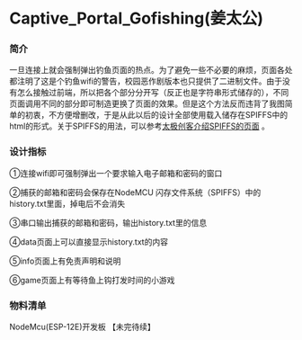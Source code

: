 # Captive_Portal_Gofishing(姜太公)
### 简介
一旦连接上就会强制弹出钓鱼页面的热点。为了避免一些不必要的麻烦，页面各处都注明了这是个钓鱼wifi的警告，校园恶作剧版本也只提供了二进制文件。由于没有怎么接触过前端，所以把各个部分分开写（反正也是字符串形式储存的），不同页面调用不同的部分即可制造更换了页面的效果。但是这个方法反而违背了我图简单的初衷，不方便增删改，于是从此以后的设计全部使用载入储存在SPIFFS中的html的形式。关于SPIFFS的用法，可以参考[太极创客介绍SPIFFS的页面](http://www.taichi-maker.com/homepage/esp8266-nodemcu-iot/iot-c/spiffs/) 。

### 设计指标
①连接wifi即可强制弹出一个要求输入电子邮箱和密码的窗口

②捕获的邮箱和密码会保存在NodeMCU 闪存文件系统（SPIFFS）中的history.txt里面，掉电后不会消失

③串口输出捕获的邮箱和密码，输出history.txt里的信息

④data页面上可以直接显示history.txt的内容

⑤info页面上有免责声明和说明

⑥game页面上有等待鱼上钩打发时间的小游戏

### 物料清单
NodeMcu(ESP-12E)开发板
【未完待续】

